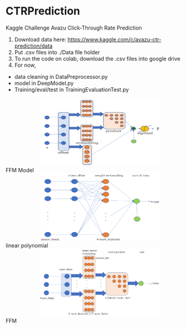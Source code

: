 # CTRPrediction

Kaggle Challenge
Avazu Click-Through Rate Prediction

1. Download data here: https://www.kaggle.com/c/avazu-ctr-prediction/data
2. Put .csv files into ./Data file holder
3. To run the code on colab, download the .csv files into google drive
4. For now,
* data cleaning in DataPreprocessor.py
* model in DeepModel.py
* Training/eval/test in TrainingEvaluationTest.py

<div align=center><img width="320" height="180" src="https://github.com/JiahaoLU/CTRPrediction/blob/Jiahao/Resource/model.png"/></div>
FFM Model

<div align=center><img width="320" height="180" src="https://github.com/JiahaoLU/CTRPrediction/blob/Jiahao/Resource/model_part_1.png"/></div>
linear polynomial

<div align=center><img width="320" height="180" src="https://github.com/JiahaoLU/CTRPrediction/blob/Jiahao/Resource/model_part_2.png"/></div>
FFM
